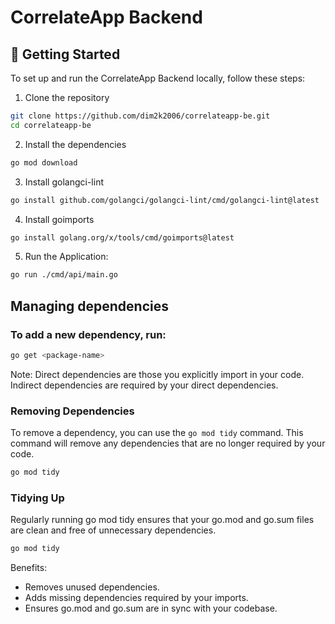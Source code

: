 # CorrelateApp Backend

## 🚀 Getting Started

To set up and run the CorrelateApp Backend locally, follow these steps:

1. Clone the repository

```bash
git clone https://github.com/dim2k2006/correlateapp-be.git
cd correlateapp-be
```

2. Install the dependencies

```bash
go mod download
```

3. Install golangci-lint

```bash
go install github.com/golangci/golangci-lint/cmd/golangci-lint@latest
```

4. Install goimports

```bash
go install golang.org/x/tools/cmd/goimports@latest
```

5. Run the Application:

```bash
go run ./cmd/api/main.go
```

## Managing dependencies

### To add a new dependency, run:

```bash
go get <package-name>
```

Note: Direct dependencies are those you explicitly import in your code. Indirect dependencies are required by your direct dependencies.

### Removing Dependencies

To remove a dependency, you can use the `go mod tidy` command. This command will remove any dependencies that are no longer required by your code.

```bash
go mod tidy
```

### Tidying Up

Regularly running go mod tidy ensures that your go.mod and go.sum files are clean and free of unnecessary dependencies.

```bash
go mod tidy
```

Benefits:

- Removes unused dependencies.
- Adds missing dependencies required by your imports.
- Ensures go.mod and go.sum are in sync with your codebase.

